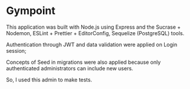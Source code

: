 # Gympoint
This application was built with Node.js using Express and the Sucrase + Nodemon, ESLint + Prettier + EditorConfig, Sequelize (PostgreSQL) tools.

Authentication through JWT and data validation were applied on Login session;

Concepts of Seed in migrations were also applied because only authenticated administrators can include new users.

So, I used this admin to make tests.

